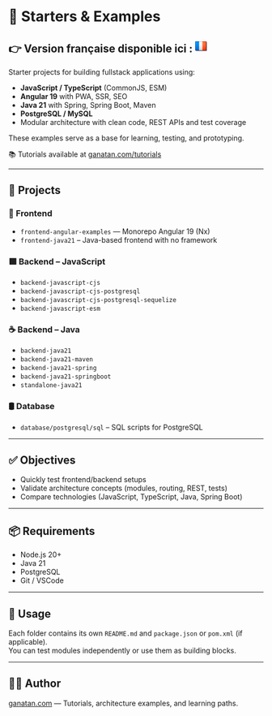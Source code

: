 # 🧪 Starters & Examples

**👉 Version française disponible ici** : [![Français](./ui/version-fr.png)](./README.md)
---

Starter projects for building fullstack applications using:

- **JavaScript / TypeScript** (CommonJS, ESM)
- **Angular 19** with PWA, SSR, SEO
- **Java 21** with Spring, Spring Boot, Maven
- **PostgreSQL / MySQL**
- Modular architecture with clean code, REST APIs and test coverage

These examples serve as a base for learning, testing, and prototyping.

📚 Tutorials available at [ganatan.com/tutorials](https://www.ganatan.com/tutorials)

---

## 📁 Projects

### 🔷 Frontend

- `frontend-angular-examples` — Monorepo Angular 19 (Nx)
- `frontend-java21` – Java-based frontend with no framework

### 🟩 Backend – JavaScript

- `backend-javascript-cjs`
- `backend-javascript-cjs-postgresql`
- `backend-javascript-cjs-postgresql-sequelize`
- `backend-javascript-esm`

### ☕ Backend – Java

- `backend-java21`
- `backend-java21-maven`
- `backend-java21-spring`
- `backend-java21-springboot`
- `standalone-java21`

### 🛢️ Database

- `database/postgresql/sql` – SQL scripts for PostgreSQL

---

## ✅ Objectives

- Quickly test frontend/backend setups
- Validate architecture concepts (modules, routing, REST, tests)
- Compare technologies (JavaScript, TypeScript, Java, Spring Boot)

---

## 📦 Requirements

- Node.js 20+
- Java 21
- PostgreSQL
- Git / VSCode

---

## 🧭 Usage

Each folder contains its own `README.md` and `package.json` or `pom.xml` (if applicable).  
You can test modules independently or use them as building blocks.

---

## 🧑‍💻 Author

[ganatan.com](https://www.ganatan.com) — Tutorials, architecture examples, and learning paths.